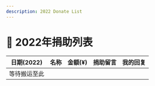 ```yaml
---
description: 2022 Donate List
---
```


# 🐯 2022年捐助列表

| 日期(2022) | 名称 | 金额(¥) | 捐助留言 | 我的回复 |
| -------- | -- | ----- | ---- | ---- |
| 等待搬运至此   |    |       |      |      |

